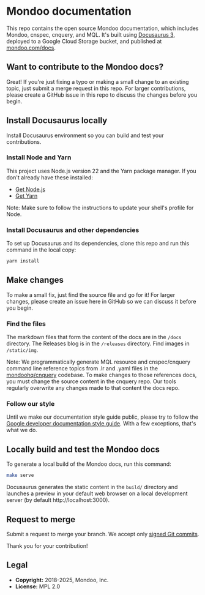 # Mondoo documentation

This repo contains the open source Mondoo documentation, which includes Mondoo, cnspec, cnquery, and MQL. It's built using [Docusaurus 3](https://docusaurus.io/), deployed to a Google Cloud Storage bucket, and published at [mondoo.com/docs](https://mondoo.com/docs/).

## Want to contribute to the Mondoo docs?

Great! If you're just fixing a typo or making a small change to an existing topic, just submit a merge request in this repo. For larger contributions, please create a GitHub issue in this repo to discuss the changes before you begin.

## Install Docusaurus locally

Install Docusaurus environment so you can build and test your contributions.

### Install Node and Yarn

This project uses Node.js version 22 and the Yarn package manager. If you don't already have these installed:

- [Get Node.js](https://nodejs.org/en/download/)
- [Get Yarn](https://yarnpkg.com/getting-started/install)

Note: Make sure to follow the instructions to update your shell's profile for Node.

### Install Docusaurus and other dependencies

To set up Docusaurus and its dependencies, clone this repo and run this command in the local copy:

```bash
yarn install
```

## Make changes

To make a small fix, just find the source file and go for it! For larger changes, please create an issue here in GitHub so we can discuss it before you begin.

### Find the files

The markdown files that form the content of the docs are in the `/docs` directory. The Releases blog is in the `/releases` directory. Find images in `/static/img`.

Note: We programmatically generate MQL resource and cnspec/cnquery command line reference topics from .lr and .yaml files in the [mondoohq/cnquery](https://github.com/mondoohq/cnquery) codebase. To make changes to those references docs, you must change the source content in the cnquery repo. Our tools regularly overwrite any changes made to that content the docs repo.

### Follow our style

Until we make our documentation style guide public, please try to follow the [Google
developer documentation style guide](https://developers.google.com/style). With a few exceptions, that's what we do.

## Locally build and test the Mondoo docs

To generate a local build of the Mondoo docs, run this command:

```bash
make serve
```

Docusaurus generates the static content in the `build/` directory and launches a preview in your default web browser on a local development server (by default http://localhost:3000).

## Request to merge

Submit a request to merge your branch. We accept only [signed Git commits](https://docs.github.com/en/authentication/managing-commit-signature-verification/signing-commits).

Thank you for your contribution!

## Legal

- **Copyright:** 2018-2025, Mondoo, Inc.
- **License:** MPL 2.0

